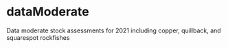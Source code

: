 # dataModerate
Data moderate stock assessments for 2021 including copper, quillback, and squarespot rockfishes
